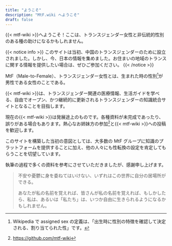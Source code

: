 ```yaml
---
title: "ようこそ"
description: "MtF.wiki へようこそ"
draft: false
---
```


{{< mtf-wiki >}}へようこそ！ここは、トランスジェンダー女性と非伝統的性別のある種の助けになるかもしれません。

{{< notice info >}}
このサイトは当初、中国のトランスジェンダーのために設立されました。しかし、今、日本の情報を集めました。お住まいの地域のトランスに関する情報を提供したい場合は、ぜひご参加ください。
{{< /notice >}}

MtF（Male-to-Female）、トランスジェンダー女性とは、生まれた時の性別[^1]が男性である女性のことである。

{{< mtf-wiki >}}は、トランスジェンダー関連の医療情報、生活ガイドを学べる、自由でオープン、かつ継続的に更新されるトランスジェンダーの知識統合サイトとなることを目指します。

現在の{{< mtf-wiki >}}は発展途上のものです。各種資料が未完成であったり、誤りがある場合もあります。熱心なお姉妹方の参加[^2]と{{< mtf-wiki >}}への投稿を歓迎します。

このサイトを構築した当初の意図としては、大多数の MtF グループに知識のプラットフォームを提供することに加え、他の人々にも性転換の設定を肯定してもらうことを切望しています。

執筆の過程で多くの資料を参考にさせていただきましたが、感謝申し上げます。

> 不安や憂鬱に身を委ねてはいけない、いずれはこの世界に自分の居場所ができる。
>
> あなたが私の名前を覚えれば、皆さんが私の名前を覚えれば、もしかしたら、私は、あるいは「私たち」は、いつか自由に生きられるようになるかもしれません。

[^1]: Wikipedia で assigned sex の定義は、「出生時に性別の特徴を確認して決定される、割り当てられた性」です。
[^2]: <https://github.com/mtf-wiki>
